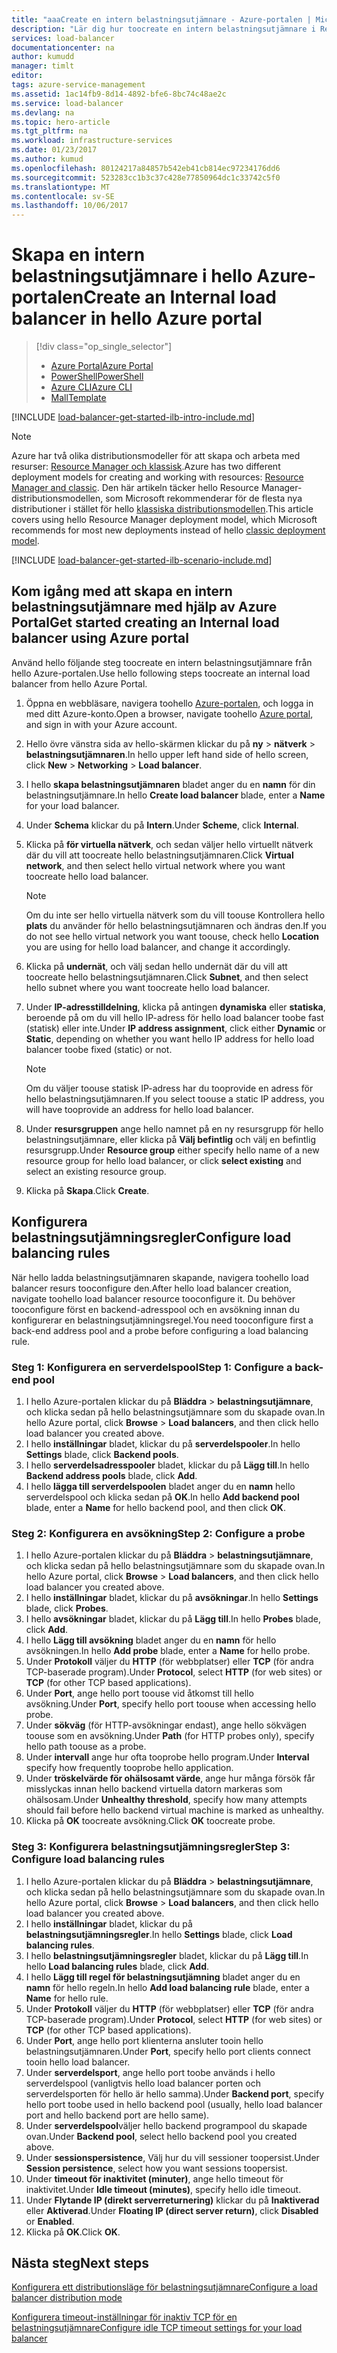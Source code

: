 ```yaml
---
title: "aaaCreate en intern belastningsutjämnare - Azure-portalen | Microsoft Docs"
description: "Lär dig hur toocreate en intern belastningsutjämnare i Resource Manager med hello Azure-portalen"
services: load-balancer
documentationcenter: na
author: kumudd
manager: timlt
editor: 
tags: azure-service-management
ms.assetid: 1ac14fb9-8d14-4892-bfe6-8bc74c48ae2c
ms.service: load-balancer
ms.devlang: na
ms.topic: hero-article
ms.tgt_pltfrm: na
ms.workload: infrastructure-services
ms.date: 01/23/2017
ms.author: kumud
ms.openlocfilehash: 80124217a84857b542eb41cb814ec97234176dd6
ms.sourcegitcommit: 523283cc1b3c37c428e77850964dc1c33742c5f0
ms.translationtype: MT
ms.contentlocale: sv-SE
ms.lasthandoff: 10/06/2017
---
```

# <a name="create-an-internal-load-balancer-in-hello-azure-portal"></a><span data-ttu-id="f00a6-103">Skapa en intern belastningsutjämnare i hello Azure-portalen</span><span class="sxs-lookup"><span data-stu-id="f00a6-103">Create an Internal load balancer in hello Azure portal</span></span>

> [!div class="op_single_selector"]
> * [<span data-ttu-id="f00a6-104">Azure Portal</span><span class="sxs-lookup"><span data-stu-id="f00a6-104">Azure Portal</span></span>](../load-balancer/load-balancer-get-started-ilb-arm-portal.md)
> * [<span data-ttu-id="f00a6-105">PowerShell</span><span class="sxs-lookup"><span data-stu-id="f00a6-105">PowerShell</span></span>](../load-balancer/load-balancer-get-started-ilb-arm-ps.md)
> * [<span data-ttu-id="f00a6-106">Azure CLI</span><span class="sxs-lookup"><span data-stu-id="f00a6-106">Azure CLI</span></span>](../load-balancer/load-balancer-get-started-ilb-arm-cli.md)
> * [<span data-ttu-id="f00a6-107">Mall</span><span class="sxs-lookup"><span data-stu-id="f00a6-107">Template</span></span>](../load-balancer/load-balancer-get-started-ilb-arm-template.md)

[!INCLUDE [load-balancer-get-started-ilb-intro-include.md](../../includes/load-balancer-get-started-ilb-intro-include.md)]

> [!NOTE]
> <span data-ttu-id="f00a6-108">Azure har två olika distributionsmodeller för att skapa och arbeta med resurser: [Resource Manager och klassisk](../azure-resource-manager/resource-manager-deployment-model.md).</span><span class="sxs-lookup"><span data-stu-id="f00a6-108">Azure has two different deployment models for creating and working with resources:  [Resource Manager and classic](../azure-resource-manager/resource-manager-deployment-model.md).</span></span>  <span data-ttu-id="f00a6-109">Den här artikeln täcker hello Resource Manager-distributionsmodellen, som Microsoft rekommenderar för de flesta nya distributioner i stället för hello [klassiska distributionsmodellen](load-balancer-get-started-ilb-classic-ps.md).</span><span class="sxs-lookup"><span data-stu-id="f00a6-109">This article covers using hello Resource Manager deployment model, which Microsoft recommends for most new deployments instead of hello [classic deployment model](load-balancer-get-started-ilb-classic-ps.md).</span></span>

[!INCLUDE [load-balancer-get-started-ilb-scenario-include.md](../../includes/load-balancer-get-started-ilb-scenario-include.md)]

## <a name="get-started-creating-an-internal-load-balancer-using-azure-portal"></a><span data-ttu-id="f00a6-110">Kom igång med att skapa en intern belastningsutjämnare med hjälp av Azure Portal</span><span class="sxs-lookup"><span data-stu-id="f00a6-110">Get started creating an Internal load balancer using Azure portal</span></span>

<span data-ttu-id="f00a6-111">Använd hello följande steg toocreate en intern belastningsutjämnare från hello Azure-portalen.</span><span class="sxs-lookup"><span data-stu-id="f00a6-111">Use hello following steps toocreate an internal load balancer from hello Azure Portal.</span></span>

1. <span data-ttu-id="f00a6-112">Öppna en webbläsare, navigera toohello [Azure-portalen](http://portal.azure.com), och logga in med ditt Azure-konto.</span><span class="sxs-lookup"><span data-stu-id="f00a6-112">Open a browser, navigate toohello [Azure portal](http://portal.azure.com), and sign in with your Azure account.</span></span>
2. <span data-ttu-id="f00a6-113">Hello övre vänstra sida av hello-skärmen klickar du på **ny** > **nätverk** > **belastningsutjämnaren**.</span><span class="sxs-lookup"><span data-stu-id="f00a6-113">In hello upper left hand side of hello screen, click **New** > **Networking** > **Load balancer**.</span></span>
3. <span data-ttu-id="f00a6-114">I hello **skapa belastningsutjämnaren** bladet anger du en **namn** för din belastningsutjämnare.</span><span class="sxs-lookup"><span data-stu-id="f00a6-114">In hello **Create load balancer** blade, enter a **Name** for your load balancer.</span></span>
4. <span data-ttu-id="f00a6-115">Under **Schema** klickar du på **Intern**.</span><span class="sxs-lookup"><span data-stu-id="f00a6-115">Under **Scheme**, click **Internal**.</span></span>
5. <span data-ttu-id="f00a6-116">Klicka på **för virtuella nätverk**, och sedan väljer hello virtuellt nätverk där du vill att toocreate hello belastningsutjämnaren.</span><span class="sxs-lookup"><span data-stu-id="f00a6-116">Click **Virtual network**, and then select hello virtual network where you want toocreate hello load balancer.</span></span>

   > [!NOTE]
   > <span data-ttu-id="f00a6-117">Om du inte ser hello virtuella nätverk som du vill toouse Kontrollera hello **plats** du använder för hello belastningsutjämnaren och ändras den.</span><span class="sxs-lookup"><span data-stu-id="f00a6-117">If you do not see hello virtual network you want toouse, check hello **Location** you are using for hello load balancer, and change it accordingly.</span></span>

6. <span data-ttu-id="f00a6-118">Klicka på **undernät**, och välj sedan hello undernät där du vill att toocreate hello belastningsutjämnaren.</span><span class="sxs-lookup"><span data-stu-id="f00a6-118">Click **Subnet**, and then select hello subnet where you want toocreate hello load balancer.</span></span>
7. <span data-ttu-id="f00a6-119">Under **IP-adresstilldelning**, klicka på antingen **dynamiska** eller **statiska**, beroende på om du vill hello IP-adress för hello load balancer toobe fast (statisk) eller inte.</span><span class="sxs-lookup"><span data-stu-id="f00a6-119">Under **IP address assignment**, click either **Dynamic** or **Static**, depending on whether you want hello IP address for hello load balancer toobe fixed (static) or not.</span></span>

   > [!NOTE]
   > <span data-ttu-id="f00a6-120">Om du väljer toouse statisk IP-adress har du tooprovide en adress för hello belastningsutjämnaren.</span><span class="sxs-lookup"><span data-stu-id="f00a6-120">If you select toouse a static IP address, you will have tooprovide an address for hello load balancer.</span></span>

8. <span data-ttu-id="f00a6-121">Under **resursgruppen** ange hello namnet på en ny resursgrupp för hello belastningsutjämnare, eller klicka på **Välj befintlig** och välj en befintlig resursgrupp.</span><span class="sxs-lookup"><span data-stu-id="f00a6-121">Under **Resource group** either specify hello name of a new resource group for hello load balancer, or click **select existing** and select an existing resource group.</span></span>
9. <span data-ttu-id="f00a6-122">Klicka på **Skapa**.</span><span class="sxs-lookup"><span data-stu-id="f00a6-122">Click **Create**.</span></span>

## <a name="configure-load-balancing-rules"></a><span data-ttu-id="f00a6-123">Konfigurera belastningsutjämningsregler</span><span class="sxs-lookup"><span data-stu-id="f00a6-123">Configure load balancing rules</span></span>

<span data-ttu-id="f00a6-124">När hello ladda belastningsutjämnaren skapande, navigera toohello load balancer resurs tooconfigure den.</span><span class="sxs-lookup"><span data-stu-id="f00a6-124">After hello load balancer creation, navigate toohello load balancer resource tooconfigure it.</span></span>
<span data-ttu-id="f00a6-125">Du behöver tooconfigure först en backend-adresspool och en avsökning innan du konfigurerar en belastningsutjämningsregel.</span><span class="sxs-lookup"><span data-stu-id="f00a6-125">You need tooconfigure first a back-end address pool and a probe before configuring a load balancing rule.</span></span>

### <a name="step-1-configure-a-back-end-pool"></a><span data-ttu-id="f00a6-126">Steg 1: Konfigurera en serverdelspool</span><span class="sxs-lookup"><span data-stu-id="f00a6-126">Step 1: Configure a back-end pool</span></span>

1. <span data-ttu-id="f00a6-127">I hello Azure-portalen klickar du på **Bläddra** > **belastningsutjämnare**, och klicka sedan på hello belastningsutjämnare som du skapade ovan.</span><span class="sxs-lookup"><span data-stu-id="f00a6-127">In hello Azure portal, click **Browse** > **Load balancers**, and then click hello load balancer you created above.</span></span>
2. <span data-ttu-id="f00a6-128">I hello **inställningar** bladet, klickar du på **serverdelspooler**.</span><span class="sxs-lookup"><span data-stu-id="f00a6-128">In hello **Settings** blade, click **Backend pools**.</span></span>
3. <span data-ttu-id="f00a6-129">I hello **serverdelsadresspooler** bladet, klickar du på **Lägg till**.</span><span class="sxs-lookup"><span data-stu-id="f00a6-129">In hello **Backend address pools** blade, click **Add**.</span></span>
4. <span data-ttu-id="f00a6-130">I hello **lägga till serverdelspoolen** bladet anger du en **namn** hello serverdelspool och klicka sedan på **OK**.</span><span class="sxs-lookup"><span data-stu-id="f00a6-130">In hello **Add backend pool** blade, enter a **Name** for hello backend pool, and then click **OK**.</span></span>

### <a name="step-2-configure-a-probe"></a><span data-ttu-id="f00a6-131">Steg 2: Konfigurera en avsökning</span><span class="sxs-lookup"><span data-stu-id="f00a6-131">Step 2: Configure a probe</span></span>

1. <span data-ttu-id="f00a6-132">I hello Azure-portalen klickar du på **Bläddra** > **belastningsutjämnare**, och klicka sedan på hello belastningsutjämnare som du skapade ovan.</span><span class="sxs-lookup"><span data-stu-id="f00a6-132">In hello Azure portal, click **Browse** > **Load balancers**, and then click hello load balancer you created above.</span></span>
2. <span data-ttu-id="f00a6-133">I hello **inställningar** bladet, klickar du på **avsökningar**.</span><span class="sxs-lookup"><span data-stu-id="f00a6-133">In hello **Settings** blade, click **Probes**.</span></span>
3. <span data-ttu-id="f00a6-134">I hello **avsökningar** bladet, klickar du på **Lägg till**.</span><span class="sxs-lookup"><span data-stu-id="f00a6-134">In hello **Probes**  blade, click **Add**.</span></span>
4. <span data-ttu-id="f00a6-135">I hello **Lägg till avsökning** bladet anger du en **namn** för hello avsökningen.</span><span class="sxs-lookup"><span data-stu-id="f00a6-135">In hello **Add probe** blade, enter a **Name** for hello probe.</span></span>
5. <span data-ttu-id="f00a6-136">Under **Protokoll** väljer du **HTTP** (för webbplatser) eller **TCP** (för andra TCP-baserade program).</span><span class="sxs-lookup"><span data-stu-id="f00a6-136">Under **Protocol**, select **HTTP** (for web sites) or **TCP** (for other TCP based applications).</span></span>
6. <span data-ttu-id="f00a6-137">Under **Port**, ange hello port toouse vid åtkomst till hello avsökning.</span><span class="sxs-lookup"><span data-stu-id="f00a6-137">Under **Port**, specify hello port toouse when accessing hello probe.</span></span>
7. <span data-ttu-id="f00a6-138">Under **sökväg** (för HTTP-avsökningar endast), ange hello sökvägen toouse som en avsökning.</span><span class="sxs-lookup"><span data-stu-id="f00a6-138">Under **Path** (for HTTP probes only), specify hello path toouse as a probe.</span></span>
8. <span data-ttu-id="f00a6-139">Under **intervall** ange hur ofta tooprobe hello program.</span><span class="sxs-lookup"><span data-stu-id="f00a6-139">Under **Interval** specify how frequently tooprobe hello application.</span></span>
9. <span data-ttu-id="f00a6-140">Under **tröskelvärde för ohälsosamt värde**, ange hur många försök får misslyckas innan hello backend virtuella datorn markeras som ohälsosam.</span><span class="sxs-lookup"><span data-stu-id="f00a6-140">Under **Unhealthy threshold**, specify how many attempts should fail before hello backend virtual machine is marked as unhealthy.</span></span>
10. <span data-ttu-id="f00a6-141">Klicka på **OK** toocreate avsökning.</span><span class="sxs-lookup"><span data-stu-id="f00a6-141">Click **OK** toocreate probe.</span></span>

### <a name="step-3-configure-load-balancing-rules"></a><span data-ttu-id="f00a6-142">Steg 3: Konfigurera belastningsutjämningsregler</span><span class="sxs-lookup"><span data-stu-id="f00a6-142">Step 3: Configure load balancing rules</span></span>

1. <span data-ttu-id="f00a6-143">I hello Azure-portalen klickar du på **Bläddra** > **belastningsutjämnare**, och klicka sedan på hello belastningsutjämnare som du skapade ovan.</span><span class="sxs-lookup"><span data-stu-id="f00a6-143">In hello Azure portal, click **Browse** > **Load balancers**, and then click hello load balancer you created above.</span></span>
2. <span data-ttu-id="f00a6-144">I hello **inställningar** bladet, klickar du på **belastningsutjämningsregler**.</span><span class="sxs-lookup"><span data-stu-id="f00a6-144">In hello **Settings** blade, click **Load balancing rules**.</span></span>
3. <span data-ttu-id="f00a6-145">I hello **belastningsutjämningsregler** bladet, klickar du på **Lägg till**.</span><span class="sxs-lookup"><span data-stu-id="f00a6-145">In hello **Load balancing rules** blade, click **Add**.</span></span>
4. <span data-ttu-id="f00a6-146">I hello **Lägg till regel för belastningsutjämning** bladet anger du en **namn** för hello regeln.</span><span class="sxs-lookup"><span data-stu-id="f00a6-146">In hello **Add load balancing rule** blade, enter a **Name** for hello rule.</span></span>
5. <span data-ttu-id="f00a6-147">Under **Protokoll** väljer du **HTTP** (för webbplatser) eller **TCP** (för andra TCP-baserade program).</span><span class="sxs-lookup"><span data-stu-id="f00a6-147">Under **Protocol**, select **HTTP** (for web sites) or **TCP** (for other TCP based applications).</span></span>
6. <span data-ttu-id="f00a6-148">Under **Port**, ange hello port klienterna ansluter tooin hello belastningsutjämnaren.</span><span class="sxs-lookup"><span data-stu-id="f00a6-148">Under **Port**, specify hello port clients connect tooin hello load balancer.</span></span>
7. <span data-ttu-id="f00a6-149">Under **serverdelsport**, ange hello port toobe används i hello serverdelspool (vanligtvis hello load balancer porten och serverdelsporten för hello är hello samma).</span><span class="sxs-lookup"><span data-stu-id="f00a6-149">Under **Backend port**, specify hello port toobe used in hello backend pool (usually, hello load balancer port and hello backend port are hello same).</span></span>
8. <span data-ttu-id="f00a6-150">Under **serverdelspool**väljer hello backend programpool du skapade ovan.</span><span class="sxs-lookup"><span data-stu-id="f00a6-150">Under **Backend pool**, select hello backend pool you created above.</span></span>
9. <span data-ttu-id="f00a6-151">Under **sessionspersistence**, Välj hur du vill sessioner toopersist.</span><span class="sxs-lookup"><span data-stu-id="f00a6-151">Under **Session persistence**, select how you want sessions toopersist.</span></span>
10. <span data-ttu-id="f00a6-152">Under **timeout för inaktivitet (minuter)**, ange hello timeout för inaktivitet.</span><span class="sxs-lookup"><span data-stu-id="f00a6-152">Under **Idle timeout (minutes)**, specify hello idle timeout.</span></span>
11. <span data-ttu-id="f00a6-153">Under **Flytande IP (direkt serverreturnering)** klickar du på **Inaktiverad** eller **Aktiverad**.</span><span class="sxs-lookup"><span data-stu-id="f00a6-153">Under **Floating IP (direct server return)**, click **Disabled** or **Enabled**.</span></span>
12. <span data-ttu-id="f00a6-154">Klicka på **OK**.</span><span class="sxs-lookup"><span data-stu-id="f00a6-154">Click **OK**.</span></span>

## <a name="next-steps"></a><span data-ttu-id="f00a6-155">Nästa steg</span><span class="sxs-lookup"><span data-stu-id="f00a6-155">Next steps</span></span>

[<span data-ttu-id="f00a6-156">Konfigurera ett distributionsläge för belastningsutjämnare</span><span class="sxs-lookup"><span data-stu-id="f00a6-156">Configure a load balancer distribution mode</span></span>](load-balancer-distribution-mode.md)

[<span data-ttu-id="f00a6-157">Konfigurera timeout-inställningar för inaktiv TCP för en belastningsutjämnare</span><span class="sxs-lookup"><span data-stu-id="f00a6-157">Configure idle TCP timeout settings for your load balancer</span></span>](load-balancer-tcp-idle-timeout.md)

